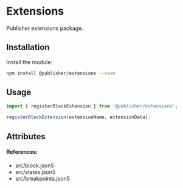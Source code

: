 # Extensions

Publisher extensions package.

## Installation

Install the module:

```bash
npm install @publisher/extensions --save
```

## Usage

```js
import { registerBlockExtension } from '@publisher/extensions';

registerBlockExtension(extensionName, extensionData);
```

## Attributes

#### References:

-   src/block.json5
-   src/states.json5
-   src/breakpoints.json5
